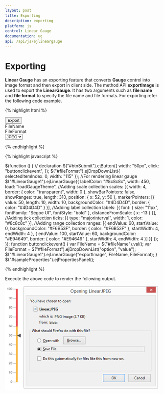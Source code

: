 ```yaml
---
layout: post
title: Exporting
description: exporting
platform: js
control: Linear Gauge
documentation: ug
api: /api/js/ejlineargauge
---
```


# Exporting

**Linear Gauge** has an exporting feature that converts **Gauge** control into image format and then export in client side. The method API **exportImage** is used to export the **LinearGauge**. It has two arguments such as **file name** and **file format** to specify the file name and file formats. For exporting refer the following code example.


{% highlight html %}

<div id="LinearGauge1"></div>
<button id="btnSubmit">Export</button>
<div id=" fileName ">FileName </div>
<div id=" fileFormat ">FileFormat </div>
<select id="fileFormat">
    <option value="JPEG">JPEG</option>
    <option value="PNG">PNG</option>
</select>

{% endhighlight %}

{% highlight javascript %}

$(function () {
        // declaration
        $("#btnSubmit").ejButton({ width: "50px", click: "buttonclickevent", });
        $("#fileFormat").ejDropDownList({ selectedItemIndex: 0, width: "115" });
        //For rendering linear gauge
        $("#LinearGauge1").ejLinearGauge({
            labelColor: "#8c8c8c", width: 450, load: "loadGaugeTheme",
            //Adding scale collection
            scales: [{
                width: 4, border: { color: "transparent", width: 0 }, showBarPointers: false, showRanges: true, length: 310,
                position: { x: 52, y: 50 }, markerPointers: [{
                    value: 50, length: 10, width: 10, backgroundColor: "#4D4D4D", border: { color: "#4D4D4D" }
                }],
                //Adding label collection
                labels: [{ font: { size: "11px", fontFamily: "Segoe UI", fontStyle: "bold" }, distanceFromScale: { x: -13 } }],
                //Adding tick collection
                ticks: [{ type: "majorinterval", width: 1, color: "#8c8c8c" }],
                //Adding range collection
                ranges: [{
                    endValue: 60,
                    startValue: 0,
                    backgroundColor: "#F6B53F",
                    border: { color: "#F6B53F" }, startWidth: 4, endWidth: 4
                }, {
                    endValue: 100,
                    startValue: 60,
                    backgroundColor: "#E94649",
                    border: { color: "#E94649" }, startWidth: 4, endWidth: 4
                }]
            }]
        });
    });
    function buttonclickevent() {
        var FileName = $("#fileName").val();
        var FileFormat = $("#fileFormat").ejDropDownList("option", "value");
        $("#LinearGauge1").ejLinearGauge("exportImage", FileName, FileFormat);
    }
    $("#sampleProperties").ejPropertiesPanel();

{% endhighlight %}



Execute the above code to render the following output.

![](/js/LinearGauge/Exporting_images/Exporting_img1.png)


